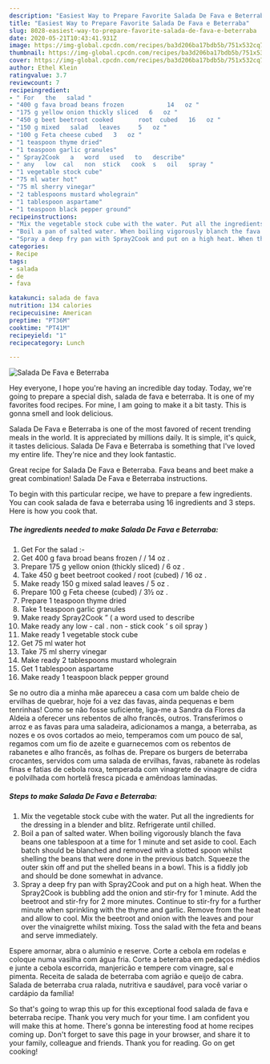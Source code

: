 ```yaml
---
description: "Easiest Way to Prepare Favorite Salada De Fava e Beterraba"
title: "Easiest Way to Prepare Favorite Salada De Fava e Beterraba"
slug: 8028-easiest-way-to-prepare-favorite-salada-de-fava-e-beterraba
date: 2020-05-21T10:43:41.931Z
image: https://img-global.cpcdn.com/recipes/ba3d206ba17bdb5b/751x532cq70/salada-de-fava-e-beterraba-recipe-main-photo.jpg
thumbnail: https://img-global.cpcdn.com/recipes/ba3d206ba17bdb5b/751x532cq70/salada-de-fava-e-beterraba-recipe-main-photo.jpg
cover: https://img-global.cpcdn.com/recipes/ba3d206ba17bdb5b/751x532cq70/salada-de-fava-e-beterraba-recipe-main-photo.jpg
author: Ethel Klein
ratingvalue: 3.7
reviewcount: 7
recipeingredient:
- " For   the   salad "
- "400 g fava broad beans frozen            14   oz "
- "175 g yellow onion thickly sliced   6   oz "
- "450 g beet beetroot cooked       root  cubed   16   oz "
- "150 g mixed   salad   leaves     5   oz "
- "100 g Feta cheese cubed   3   oz "
- "1 teaspoon thyme dried"
- "1 teaspoon garlic granules"
- " Spray2Cook   a   word   used   to   describe"
- " any   low  cal   non  stick   cook  s   oil   spray "
- "1 vegetable stock cube"
- "75 ml water hot"
- "75 ml sherry vinegar"
- "2 tablespoons mustard wholegrain"
- "1 tablespoon aspartame"
- "1 teaspoon black pepper ground"
recipeinstructions:
- "Mix the vegetable stock cube with the water. Put all the ingredients for the dressing in a blender and blitz. Refrigerate until chilled."
- "Boil a pan of salted water. When boiling vigorously blanch the fava beans one tablespoon at a time for 1 minute and set aside to cool. Each batch should be blanched and removed with a slotted spoon whilst shelling the beans that were done in the previous batch. Squeeze the outer skin off and put the shelled beans in a bowl. This is a fiddly job and should be done somewhat in advance."
- "Spray a deep fry pan with Spray2Cook and put on a high heat. When the Spray2Cook is bubbling add the onion and stir-fry for 1 minute. Add the beetroot and stir-fry for 2 more minutes. Continue to stir-fry for a further minute when sprinkling with the thyme and garlic. Remove from the heat and allow to cool. Mix the beetroot and onion with the leaves and pour over the vinaigrette whilst mixing. Toss the salad with the feta and beans and serve immediately."
categories:
- Recipe
tags:
- salada
- de
- fava

katakunci: salada de fava 
nutrition: 134 calories
recipecuisine: American
preptime: "PT36M"
cooktime: "PT41M"
recipeyield: "1"
recipecategory: Lunch

---
```



![Salada De Fava e Beterraba](https://img-global.cpcdn.com/recipes/ba3d206ba17bdb5b/751x532cq70/salada-de-fava-e-beterraba-recipe-main-photo.jpg)

Hey everyone, I hope you're having an incredible day today. Today, we're going to prepare a special dish, salada de fava e beterraba. It is one of my favorites food recipes. For mine, I am going to make it a bit tasty. This is gonna smell and look delicious.

Salada De Fava e Beterraba is one of the most favored of recent trending meals in the world. It is appreciated by millions daily. It is simple, it's quick, it tastes delicious. Salada De Fava e Beterraba is something that I've loved my entire life. They're nice and they look fantastic.

Great recipe for Salada De Fava e Beterraba. Fava beans and beet make a great combination! Salada De Fava e Beterraba instructions.


To begin with this particular recipe, we have to prepare a few ingredients. You can cook salada de fava e beterraba using 16 ingredients and 3 steps. Here is how you cook that.

<!--inarticleads1-->

##### The ingredients needed to make Salada De Fava e Beterraba:

1. Get  For   the   salad :-
1. Get 400 g fava broad beans frozen     /     /  14   oz .
1. Prepare 175 g yellow onion (thickly sliced) /  6   oz .
1. Take 450 g beet beetroot cooked     /  root  (cubed) /  16   oz .
1. Make ready 150 g mixed   salad   leaves   /  5   oz .
1. Prepare 100 g Feta cheese (cubed) /  3½   oz .
1. Prepare 1 teaspoon thyme dried
1. Take 1 teaspoon garlic granules
1. Make ready  Spray2Cook ” ( a   word   used   to   describe
1. Make ready  any   low - cal .  non - stick   cook ’ s   oil   spray )
1. Make ready 1 vegetable stock cube
1. Get 75 ml water hot
1. Take 75 ml sherry vinegar
1. Make ready 2 tablespoons mustard wholegrain
1. Get 1 tablespoon aspartame
1. Make ready 1 teaspoon black pepper ground


Se no outro dia a minha mãe apareceu a casa com um balde cheio de ervilhas de quebrar, hoje foi a vez das favas, ainda pequenas e bem tenrinhas! Como se não fosse suficiente, liga-me a Sandra da Flores da Aldeia a oferecer uns rebentos de alho francês, outros. Transferimos o arroz e as favas para uma saladeira, adicionamos a manga, a beterraba, as nozes e os ovos cortados ao meio, temperamos com um pouco de sal, regamos com um fio de azeite e guarnecemos com os rebentos de rabanetes e alho francês, as folhas de. Prepare os burgers de beterraba crocantes, servidos com uma salada de ervilhas, favas, rabanete às rodelas finas e fatias de cebola roxa, temperada com vinagrete de vinagre de cidra e polvilhada com hortelã fresca picada e amêndoas laminadas. 

<!--inarticleads2-->

##### Steps to make Salada De Fava e Beterraba:

1. Mix the vegetable stock cube with the water. Put all the ingredients for the dressing in a blender and blitz. Refrigerate until chilled.
1. Boil a pan of salted water. When boiling vigorously blanch the fava beans one tablespoon at a time for 1 minute and set aside to cool. Each batch should be blanched and removed with a slotted spoon whilst shelling the beans that were done in the previous batch. Squeeze the outer skin off and put the shelled beans in a bowl. This is a fiddly job and should be done somewhat in advance.
1. Spray a deep fry pan with Spray2Cook and put on a high heat. When the Spray2Cook is bubbling add the onion and stir-fry for 1 minute. Add the beetroot and stir-fry for 2 more minutes. Continue to stir-fry for a further minute when sprinkling with the thyme and garlic. Remove from the heat and allow to cool. Mix the beetroot and onion with the leaves and pour over the vinaigrette whilst mixing. Toss the salad with the feta and beans and serve immediately.


Espere amornar, abra o alumínio e reserve. Corte a cebola em rodelas e coloque numa vasilha com água fria. Corte a beterraba em pedaços médios e junte a cebola escorrida, manjericão e tempere com vinagre, sal e pimenta. Receita de salada de beterraba com agrião e queijo de cabra. Salada de beterraba crua ralada, nutritiva e saudável, para você variar o cardápio da família! 

So that's going to wrap this up for this exceptional food salada de fava e beterraba recipe. Thank you very much for your time. I am confident you will make this at home. There's gonna be interesting food at home recipes coming up. Don't forget to save this page in your browser, and share it to your family, colleague and friends. Thank you for reading. Go on get cooking!
